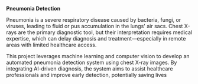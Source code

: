 **Pneumonia Detection**

Pneumonia is a severe respiratory disease caused by bacteria, fungi, or viruses, leading to fluid or pus accumulation in the lungs' air sacs. Chest X-rays are the primary diagnostic tool, but their interpretation requires medical expertise, which can delay diagnosis and treatment—especially in remote areas with limited healthcare access.

This project leverages machine learning and computer vision to develop an automated pneumonia detection system using chest X-ray images. By integrating AI-driven diagnosis, the system aims to assist healthcare professionals and improve early detection, potentially saving lives

